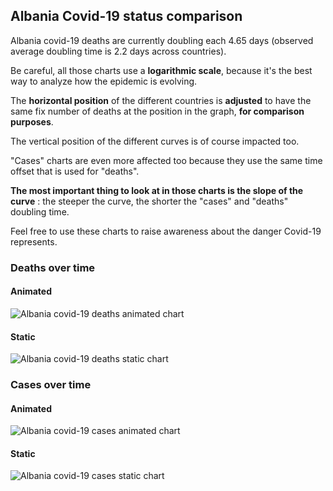 ## Albania Covid-19 status comparison 

Albania covid-19 deaths are currently doubling each 4.65 days (observed average doubling time is 2.2 days across countries).



Be careful, all those charts use a **logarithmic scale**, because it's the best way to analyze how the epidemic is evolving.
 
The **horizontal position** of the different countries is **adjusted** to have the same fix number of deaths at the position in the graph, **for comparison purposes**.

The vertical position of the different curves is of course impacted too.

"Cases" charts are even more affected too because they use the same time offset that is used for "deaths".

**The most important thing to look at in those charts is the slope of the curve** : the steeper the curve, the shorter the "cases" and "deaths" doubling time.

Feel free to use these charts to raise awareness about the danger Covid-19 represents. 


 
### Deaths over time
 
#### Animated
![Albania covid-19 deaths animated chart](https://raw.githubusercontent.com/madlag/coronavirus_study/master/notebooks/graphs/2020-03-31/countries/Albania/2020-03-31_Albania_deaths.gif "Albania covid-19 deaths animated chart")   
 
#### Static
![Albania covid-19 deaths static chart](https://raw.githubusercontent.com/madlag/coronavirus_study/master/notebooks/graphs/2020-03-31/countries/Albania/2020-03-31_Albania_deaths.png "Albania covid-19 deaths static chart")   

 
### Cases over time
 
#### Animated
![Albania covid-19 cases animated chart](https://raw.githubusercontent.com/madlag/coronavirus_study/master/notebooks/graphs/2020-03-31/countries/Albania/2020-03-31_Albania_cases.gif "Albania covid-19 cases animated chart")   
 
#### Static
![Albania covid-19 cases static chart](https://raw.githubusercontent.com/madlag/coronavirus_study/master/notebooks/graphs/2020-03-31/countries/Albania/2020-03-31_Albania_cases.png "Albania covid-19 cases static chart")   

